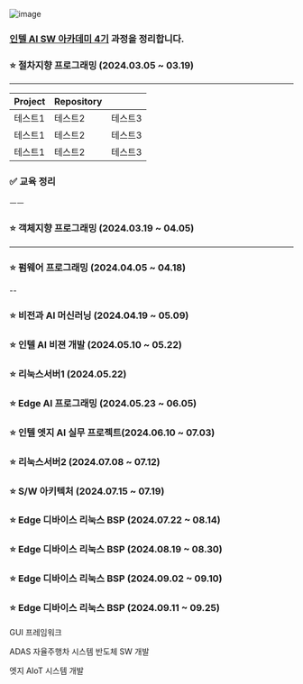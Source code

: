 ![image](https://github.com/user-attachments/assets/78604be0-2066-465a-8873-9d3a9c85dff7)

### [인텔 AI SW 아카데미 4기](https://www.kccistc.net/education/professionalSkillEduDetail.do?rootMenuId=3916&menuId=3919&gaebalwon_cd=09000&gwajeong_no=M2024005) 과정을 정리합니다.

### ⭐ 절차지향 프로그래밍 (2024.03.05 ~ 03.19)
- - -
|Project|Repository| |
|------|---|---|
|테스트1|테스트2|테스트3|
|테스트1|테스트2|테스트3|
|테스트1|테스트2|테스트3|

### ✅ 교육 정리
ㅡㅡ


### ⭐ 객체지향 프로그래밍 (2024.03.19 ~ 04.05)
---
### ⭐ 펌웨어 프로그래밍 (2024.04.05 ~ 04.18)
--
### ⭐ 비전과 AI 머신러닝 (2024.04.19 ~ 05.09)

### ⭐ 인텔 AI 비젼 개발 (2024.05.10 ~ 05.22)

### ⭐ 리눅스서버1 (2024.05.22)

### ⭐ Edge AI 프로그래밍 (2024.05.23 ~ 06.05)

### ⭐ 인텔 엣지 AI 실무 프로젝트(2024.06.10 ~ 07.03)

### ⭐ 리눅스서버2 (2024.07.08 ~ 07.12)

### ⭐ S/W 아키텍처 (2024.07.15 ~ 07.19)

### ⭐ Edge 디바이스 리눅스 BSP (2024.07.22 ~ 08.14)

### ⭐ Edge 디바이스 리눅스 BSP (2024.08.19 ~ 08.30)

### ⭐ Edge 디바이스 리눅스 BSP (2024.09.02 ~ 09.10)

### ⭐ Edge 디바이스 리눅스 BSP (2024.09.11 ~ 09.25)




GUI 프레임워크

ADAS 자율주행차 시스템 반도체 SW 개발

엣지 AIoT 시스템 개발
